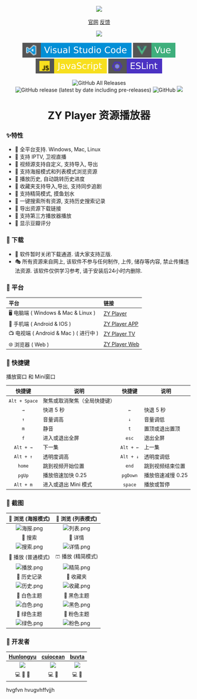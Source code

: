 <p align="center">
<img width="128" src="https://i.loli.net/2020/05/07/9kLvPnWVCp7538c.png" >
</p>
<p align="center">
<a href="http://zyplayer.fun/" target="_blank">官网</a>
<a href="https://github.com/Hunlongyu/ZY-Player/issues" target="_blank">反馈</a>
</p>
<p align="center">
<img src="https://forthebadge.com/images/badges/built-with-love.svg">
<p>
<p align="center">
<img src="https://github.com/aleen42/badges/raw/master/src/visual_studio_code_flat_square.svg?sanitize=true">
<img src="https://github.com/aleen42/badges/raw/master/src/vue_flat_square.svg?sanitize=true">
<img src="https://github.com/aleen42/badges/raw/master/src/javascript_flat_square.svg?sanitize=true">
<img src="https://github.com/aleen42/badges/raw/master/src/eslint_flat_square.svg?sanitize=true">
</p>
<p align="center">
<img alt="GitHub All Releases" src="https://img.shields.io/github/downloads/Hunlongyu/ZY-Player/total?style=for-the-badge">
<img alt="GitHub release (latest by date including pre-releases)" src="https://img.shields.io/github/v/release/Hunlongyu/ZY-Player?include_prereleases&style=for-the-badge">
<img alt="GitHub" src="https://img.shields.io/github/license/Hunlongyu/ZY-Player?style=for-the-badge">
<img src="https://img.shields.io/github/workflow/status/Hunlongyu/ZY-Player/release-build?style=for-the-badge">
<p>


<h1 align="center">ZY Player 资源播放器</h1>



### ✨特性

- 🍕 全平台支持. Windows, Mac, Linux
- 🍥 支持 IPTV, 卫视直播
- 🍔 视频源支持自定义, 支持导入, 导出
- 🍟 支持海报模式和列表模式浏览资源
- 🌭 播放历史, 自动跳转历史进度
- 🍿 收藏夹支持导入,导出, 支持同步追剧
- 🥙 支持精简模式, 摸鱼划水
- 🥪 一键搜索所有资源, 支持历史搜索记录
- 🌮 导出资源下载链接
- 🍣 支持第三方播放器播放
- 🍤 显示豆瓣评分

### 🌴 下载

- 🎃 软件暂时关闭下载通道. 请大家支持正版.
- 🎭 所有资源来自网上, 该软件不参与任何制作, 上传, 储存等内容, 禁止传播违法资源. 该软件仅供学习参考, 请于安装后24小时内删除.

### 🎠 平台

| 平台                                  | 链接                                                        |
| :------------------------------------ | :---------------------------------------------------------- |
| 🖥️ 电脑端 ( Windows & Mac & Linux )    | [ZY Player](https://github.com/Hunlongyu/ZY-Player)         |
| 📱 手机端 ( Android & IOS )            | [ZY Player APP](https://github.com/Hunlongyu/ZY-Player-APP) |
| 📺 电视端 ( Android & Mac ) ( 进行中 ) | [ZY Player TV](https://github.com/cuiocean/ZY-Player-TV)    |
| 🌐 浏览器 ( Web )                      | [ZY Player Web](https://github.com/Hunlongyu/ZY-Player-Web) |



### 🚀 快捷键

播放窗口 和 Mini窗口

|    快捷键     | 说明                         |  快捷键   | 说明              |
| :-----------: | ---------------------------- | :-------: | ----------------- |
| `Alt + Space` | 聚焦或取消聚焦（全局快捷键） |           |                   |
|      `→`      | 快进 5 秒                    |    `←`    | 快退 5 秒         |
|      `↑`      | 音量调高                     |    `↓`    | 音量调低          |
|      `m`      | 静音                         |    `t`    | 置顶或退出置顶    |
|      `f`      | 进入或退出全屏               |   `esc`   | 退出全屏          |
|   `Alt + →`   | 下一集                       | `Alt + ←` | 上一集            |
|   `Alt + ↑`   | 透明度调高                   | `Alt + ↓` | 透明度调低        |
|    `home`     | 跳到视频开始位置             |   `end`   | 跳到视频结束位置  |
|    `pgUp`     | 播放倍速加快 0.25            | `pgDown`  | 播放倍速减慢 0.25 |
|   `Alt + m`   | 进入或退出 Mini 模式         |  `space`  | 播放或暂停        |

### 🎨 截图

|                      🥼 浏览 (海报模式)                       |                      🧥 浏览 (列表模式)                       |
| :----------------------------------------------------------: | :----------------------------------------------------------: |
| ![海报.png](https://i.loli.net/2020/09/02/ZAfGjcqLxoslpWQ.png) | ![列表.png](https://i.loli.net/2020/09/02/jrEkX3yiOGPFazs.png) |
|                            👔 搜索                            |                            👕 详情                            |
| ![搜索.png](https://i.loli.net/2020/09/02/HdMos8gent4kTmW.png) | ![详情.png](https://i.loli.net/2020/09/02/S2Np4GAmBz8Rj6P.png) |
|                      👖 播放 (普通模式)                       |                      🩳 播放 (精简模式)                       |
| ![播放.png](https://i.loli.net/2020/09/02/RLBoaZyuS2DCkJ3.png) | ![精简.png](https://i.loli.net/2020/09/02/f21SNdiVFHmeh6b.png) |
|                          🧣 历史记录                          |                           🧤 收藏夹                           |
| ![历史.png](https://i.loli.net/2020/09/02/ZhNXatyJi9Dvr3d.png) | ![收藏.png](https://i.loli.net/2020/09/02/wy4H76m2sQ8YdKi.png) |
|                          👗 白色主题                          |                          🥻 黑色主题                          |
| ![白色.png](https://i.loli.net/2020/09/02/gslBIYvTaSZRwfU.png) | ![黑色.png](https://i.loli.net/2020/09/02/dMmETUq1ACuGsI6.png) |
|                          👘 绿色主题                          |                          👚 粉色主题                          |
| ![绿色.png](https://i.loli.net/2020/09/02/nxJF71b3qusUclZ.png) | ![粉色.png](https://i.loli.net/2020/09/02/8rGL45p6kSqRCOz.png) |

### 🍭 开发者

|          [Hunlongyu](https://github.com/Hunlongyu)           |           [cuiocean](https://github.com/cuiocean)            |              [buvta](https://github.com/buvta)               |
| :----------------------------------------------------------: | :----------------------------------------------------------: | :----------------------------------------------------------: |
| <img width="120" src="https://avatars2.githubusercontent.com/u/15273630?s=460&u=48cf3299e2a842c0252233d8be42ef4c5d792138&v=4"/> | <img width="120" src="https://avatars0.githubusercontent.com/u/5760235?s=460&u=9d969dd8d83f069ce7ebd60516770c93ac07a330&v=4" /> | <img width="120" src="https://avatars3.githubusercontent.com/u/12312540?s=400&v=4" /> |
|                            💻 🎨 🐛                             |                             💻 🐛                              |                             💻 🐛                              |
hvgfvn
hvugvhffvjjh
